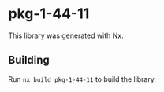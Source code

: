 # pkg-1-44-11

This library was generated with [Nx](https://nx.dev).

## Building

Run `nx build pkg-1-44-11` to build the library.
